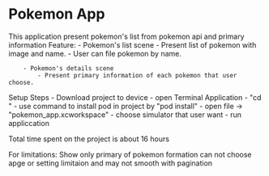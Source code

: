 # Pokemon App

This application present pokemon's list from pokemon api and primary information
 Feature: 
        - Pokemon's list scene
            - Present list of pokemon with image and name.
            - User can file pokemon by name.
            
        - Pokemon's details scene
            - Present primary information of each pokemon that user choose.
            
Setup Steps
        - Download project to device
        - open Terminal Application
        - "cd <Project path>"
        - use command to install pod in project by "pod install"
        - open file -> "pokemon_app.xcworkspace"
        - choose simulator that user want
        - run appliccation
        
Total time spent on the project is about 16 hours 

For limitations: Show only primary of pokemon formation can not choose apge or setting limitaion and may not smooth with pagination
